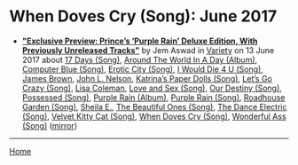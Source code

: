 # When Doves Cry (Song): June 2017

 - [**"Exclusive Preview: Prince’s ‘Purple Rain’ Deluxe Edition, With Previously Unreleased Tracks"**](https://variety.com/2017/film/news/prince-purple-rain-deluxe-edition-exclusive-preview-1202463200/) by Jem Aswad in [Variety](https://variety.com/) on 13 June 2017 about [17 Days (Song)](../../../topics/song/17-days/index.md), [Around The World In A Day (Album)](../../../topics/album/around-the-world-in-a-day/index.md), [Computer Blue (Song)](../../../topics/song/computer-blue/index.md), [Erotic City (Song)](../../../topics/song/erotic-city/index.md), [I Would Die 4 U (Song)](../../../topics/song/i-would-die-4-u/index.md), [James Brown](../../../topics/james-brown/index.md), [John L. Nelson](../../../topics/john-l-nelson/index.md), [Katrina’s Paper Dolls (Song)](../../../topics/song/katrina-s-paper-dolls/index.md), [Let’s Go Crazy (Song)](../../../topics/song/let-s-go-crazy/index.md), [Lisa Coleman](../../../topics/lisa-coleman/index.md), [Love and Sex (Song)](../../../topics/song/love-and-sex/index.md), [Our Destiny (Song)](../../../topics/song/our-destiny/index.md), [Possessed (Song)](../../../topics/song/possessed/index.md), [Purple Rain (Album)](../../../topics/album/purple-rain/index.md), [Purple Rain (Song)](../../../topics/song/purple-rain/index.md), [Roadhouse Garden (Song)](../../../topics/song/roadhouse-garden/index.md), [Sheila E.](../../../topics/sheila-e/index.md), [The Beautiful Ones (Song)](../../../topics/song/the-beautiful-ones/index.md), [The Dance Electric (Song)](../../../topics/song/the-dance-electric/index.md), [Velvet Kitty Cat (Song)](../../../topics/song/velvet-kitty-cat/index.md), [When Doves Cry (Song)](../../../topics/song/when-doves-cry/index.md), [Wonderful Ass (Song)](../../../topics/song/wonderful-ass/index.md) ([mirror](https://web.archive.org/web/*/https://variety.com/2017/film/news/prince-purple-rain-deluxe-edition-exclusive-preview-1202463200/))

----

[Home](./)

